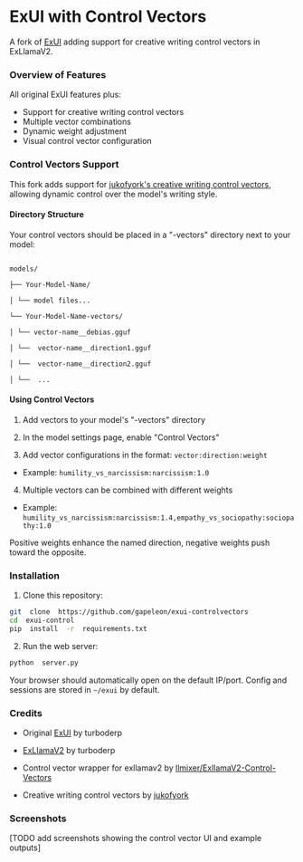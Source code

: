 
<p  align="center">

# ExUI with Control Vectors

A fork of [ExUI](https://github.com/turboderp/exui) adding support for creative writing control vectors in ExLlamaV2.

### Overview of Features

All original ExUI features plus:

- Support for creative writing control vectors
- Multiple vector combinations
- Dynamic weight adjustment
- Visual control vector configuration

### Control Vectors Support

This fork adds support for [jukofyork's creative writing control vectors](https://huggingface.co/jukofyork/creative-writing-control-vectors-v3.0), allowing dynamic control over the model's writing style.

#### Directory Structure

Your control vectors should be placed in a "-vectors" directory next to your model:
```

models/

├── Your-Model-Name/

│ └── model files...

└── Your-Model-Name-vectors/

│ └── vector-name__debias.gguf

│ └──  vector-name__direction1.gguf

│ └──  vector-name__direction2.gguf

│ └──  ...

```

#### Using Control Vectors


1. Add vectors to your model's "-vectors" directory

2. In the model settings page, enable "Control Vectors"

3. Add vector configurations in the format: `vector:direction:weight`

- Example: `humility_vs_narcissism:narcissism:1.0`

4. Multiple vectors can be combined with different weights

- Example: `humility_vs_narcissism:narcissism:1.4,empathy_vs_sociopathy:sociopathy:1.0`


Positive weights enhance the named direction, negative weights push toward the opposite.

  

### Installation

1. Clone this repository:

```bash
git  clone  https://github.com/gapeleon/exui-controlvectors
cd  exui-control
pip  install  -r  requirements.txt
```

2. Run the web server:

```bash
python  server.py
```
Your browser should automatically open on the default IP/port. Config and sessions are stored in `~/exui` by default.

### Credits

- Original [ExUI](https://github.com/turboderp/exui) by turboderp

- [ExLlamaV2](https://github.com/turboderp/exllamav2/) by turboderp

- Control vector wrapper for exllamav2 by [llmixer/ExllamaV2-Control-Vectors](https://huggingface.co/llmixer/ExllamaV2-Control-Vectors)

- Creative writing control vectors by [jukofyork](https://huggingface.co/jukofyork/creative-writing-control-vectors-v3.0)

### Screenshots

[TODO add screenshots showing the control vector UI and example outputs]

